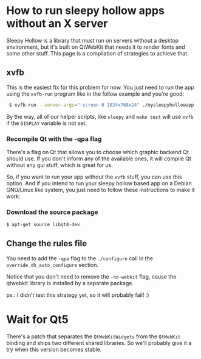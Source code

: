 # How to run sleepy hollow apps without an X server

Sleepy Hollow is a library that must run on servers without a desktop
environment, but it's built on QtWebKit that needs it to render fonts
and some other stuff. This page is a compilation of strategies to
achieve that.

## xvfb

This is the easiest fix for this problem for now. You just need to run
the app using the `xvfb-run` program like in the follow example and
you're good:

```bash
 $ xvfb-run --server-args="-screen 0 1024x768x24" ./mysleepyhollowapp
```

By the way, all of our helper scripts, like `sleepy` and `make test`
will use `xvfb` if the `DISPLAY` variable is not set.


### Recompile Qt with the -qpa flag

There's a flag on Qt that allows you to choose which graphic backend Qt
should use. If you don't inform any of the available ones, it will
compile Qt without any gui stuff, which is great for us.

So, if you want to run your app without the `xvfb` stuff, you can use
this option. And if you intend to run your sleepy hollow based app on a
Debian GNU/Linux like system, you just need to follow these instructions
to make it work:

### Download the source package

```bash
$ apt-get source libqt4-dev
```

## Change the rules file

You need to add the `-qpa` flag to the `./configure` call in the
`override_dh_auto_configure` section.

Notice that you don't need to remove the `-no-webkit` flag, cause the
qtwebkit library is installed by a separate package.

ps.: I didn't test this strategy yet, so it will probably fail! :)

# Wait for Qt5

There's a patch that separates the `QtWebKitWidgets` from the `QtWebKit`
binding and ships two different shared libraries. So we'll probably give
it a try when this version becomes stable.
